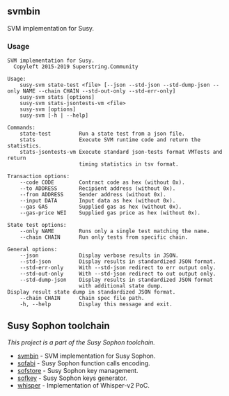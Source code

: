 ## svmbin

SVM implementation for Susy.

### Usage

```
SVM implementation for Susy.
  Copyleft 2015-2019 Superstring.Community

Usage:
    susy-svm state-test <file> [--json --std-json --std-dump-json --only NAME --chain CHAIN --std-out-only --std-err-only]
    susy-svm stats [options]
    susy-svm stats-jsontests-vm <file>
    susy-svm [options]
    susy-svm [-h | --help]

Commands:
    state-test         Run a state test from a json file.
    stats              Execute SVM runtime code and return the statistics.
    stats-jsontests-vm Execute standard json-tests format VMTests and return
                       timing statistics in tsv format.

Transaction options:
    --code CODE        Contract code as hex (without 0x).
    --to ADDRESS       Recipient address (without 0x).
    --from ADDRESS     Sender address (without 0x).
    --input DATA       Input data as hex (without 0x).
    --gas GAS          Supplied gas as hex (without 0x).
    --gas-price WEI    Supplied gas price as hex (without 0x).

State test options:
    --only NAME        Runs only a single test matching the name.
    --chain CHAIN      Run only tests from specific chain.

General options:
    --json             Display verbose results in JSON.
    --std-json         Display results in standardized JSON format.
    --std-err-only     With --std-json redirect to err output only.
    --std-out-only     With --std-json redirect to out output only.
    --std-dump-json    Display results in standardized JSON format
                       with additional state dump.
Display result state dump in standardized JSON format.
    --chain CHAIN      Chain spec file path.
    -h, --help         Display this message and exit.
```

## Susy Sophon toolchain
_This project is a part of the Susy Sophon toolchain._

- [svmbin](https://octonion.institute/susytech/susy-sophon/src/branch/master/svmbin/) - SVM implementation for Susy Sophon.
- [sofabi](https://octonion.institute/susytech/sofabi) - Susy Sophon function calls encoding.
- [sofstore](https://octonion.institute/susytech/susy-sophon/src/branch/master/accounts/sofstore) - Susy Sophon key management.
- [sofkey](https://octonion.institute/susytech/susy-sophon/src/branch/master/accounts/sofkey) - Susy Sophon keys generator.
- [whisper](https://octonion.institute/susytech/susy-sophon/src/branch/master/whisper/) - Implementation of Whisper-v2 PoC.
